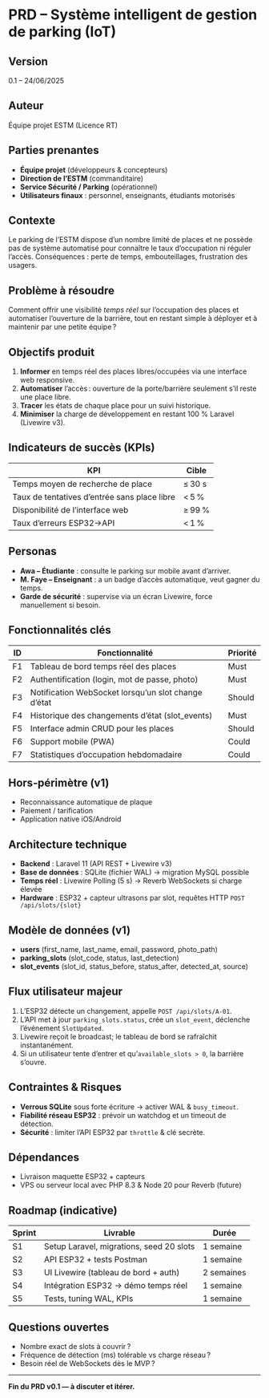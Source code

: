 # PRD – Système intelligent de gestion de parking (IoT)

## Version
0.1 – 24/06/2025

## Auteur
Équipe projet ESTM (Licence RT)

## Parties prenantes
- **Équipe projet** (développeurs & concepteurs)
- **Direction de l’ESTM** (commanditaire)
- **Service Sécurité / Parking** (opérationnel)
- **Utilisateurs finaux** : personnel, enseignants, étudiants motorisés

## Contexte
Le parking de l’ESTM dispose d’un nombre limité de places et ne possède pas de système automatisé pour connaître le taux d’occupation ni réguler l’accès. Conséquences : perte de temps, embouteillages, frustration des usagers.

## Problème à résoudre
Comment offrir une visibilité _temps réel_ sur l’occupation des places et automatiser l’ouverture de la barrière, tout en restant simple à déployer et à maintenir par une petite équipe ?

## Objectifs produit
1. **Informer** en temps réel des places libres/occupées via une interface web responsive.
2. **Automatiser** l’accès : ouverture de la porte/barrière seulement s’il reste une place libre.
3. **Tracer** les états de chaque place pour un suivi historique.
4. **Minimiser** la charge de développement en restant 100 % Laravel (Livewire v3).

## Indicateurs de succès (KPIs)
| KPI | Cible |
|-----|-------|
| Temps moyen de recherche de place | ≤ 30 s |
| Taux de tentatives d’entrée sans place libre | < 5 % |
| Disponibilité de l’interface web | ≥ 99 % |
| Taux d’erreurs ESP32→API | < 1 % |

## Personas
- **Awa – Étudiante** : consulte le parking sur mobile avant d’arriver.
- **M. Faye – Enseignant** : a un badge d’accès automatique, veut gagner du temps.
- **Garde de sécurité** : supervise via un écran Livewire, force manuellement si besoin.

## Fonctionnalités clés
| ID | Fonctionnalité | Priorité |
|----|----------------|----------|
| F1 | Tableau de bord temps réel des places | Must |
| F2 | Authentification (login, mot de passe, photo) | Must |
| F3 | Notification WebSocket lorsqu’un slot change d’état | Should |
| F4 | Historique des changements d’état (slot_events) | Must |
| F5 | Interface admin CRUD pour les places | Should |
| F6 | Support mobile (PWA) | Could |
| F7 | Statistiques d’occupation hebdomadaire | Could |

## Hors‑périmètre (v1)
- Reconnaissance automatique de plaque
- Paiement / tarification
- Application native iOS/Android

## Architecture technique
- **Backend** : Laravel 11 (API REST + Livewire v3)
- **Base de données** : SQLite (fichier WAL) → migration MySQL possible
- **Temps réel** : Livewire Polling (5 s) → Reverb WebSockets si charge élevée
- **Hardware** : ESP32 + capteur ultrasons par slot, requêtes HTTP `POST /api/slots/{slot}`

## Modèle de données (v1)
- **users** (first_name, last_name, email, password, photo_path)
- **parking_slots** (slot_code, status, last_detection)
- **slot_events** (slot_id, status_before, status_after, detected_at, source)

## Flux utilisateur majeur
1. L’ESP32 détecte un changement, appelle `POST /api/slots/A-01`.
2. L’API met à jour `parking_slots.status`, crée un `slot_event`, déclenche l’événement `SlotUpdated`.
3. Livewire reçoit le broadcast; le tableau de bord se rafraîchit instantanément.
4. Si un utilisateur tente d’entrer et qu’`available_slots > 0`, la barrière s’ouvre.

## Contraintes & Risques
- **Verrous SQLite** sous forte écriture → activer WAL & `busy_timeout`.
- **Fiabilité réseau ESP32** : prévoir un watchdog et un timeout de détection.
- **Sécurité** : limiter l’API ESP32 par `throttle` & clé secrète.

## Dépendances
- Livraison maquette ESP32 + capteurs
- VPS ou serveur local avec PHP 8.3 & Node 20 pour Reverb (future)

## Roadmap (indicative)
| Sprint | Livrable | Durée |
|--------|----------|-------|
| S1 | Setup Laravel, migrations, seed 20 slots | 1 semaine |
| S2 | API ESP32 + tests Postman | 1 semaine |
| S3 | UI Livewire (tableau de bord + auth) | 2 semaines |
| S4 | Intégration ESP32 → démo temps réel | 1 semaine |
| S5 | Tests, tuning WAL, KPIs | 1 semaine |

## Questions ouvertes
- Nombre exact de slots à couvrir ?
- Fréquence de détection (ms) tolérable vs charge réseau ?
- Besoin réel de WebSockets dès le MVP ?

---
**Fin du PRD v0.1 — à discuter et itérer.**

